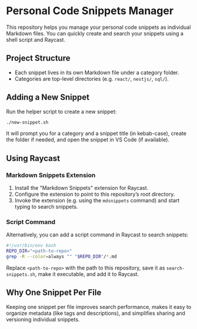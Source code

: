 # Personal Code Snippets Manager

This repository helps you manage your personal code snippets as individual Markdown files. You can quickly create and search your snippets using a shell script and Raycast.

## Project Structure

- Each snippet lives in its own Markdown file under a category folder.
- Categories are top-level directories (e.g. `react/`, `nestjs/`, `sql/`).

## Adding a New Snippet

Run the helper script to create a new snippet:

```bash
./new-snippet.sh
```

It will prompt you for a category and a snippet title (in kebab-case), create the folder if needed, and open the snippet in VS Code (if available).

## Using Raycast

### Markdown Snippets Extension

1. Install the "Markdown Snippets" extension for Raycast.
2. Configure the extension to point to this repository’s root directory.
3. Invoke the extension (e.g. using the `mdsnippets` command) and start typing to search snippets.

### Script Command

Alternatively, you can add a script command in Raycast to search snippets:

```bash
#!/usr/bin/env bash
REPO_DIR="<path-to-repo>"
grep -R --color=always "" "$REPO_DIR"/*.md
```

Replace `<path-to-repo>` with the path to this repository, save it as `search-snippets.sh`, make it executable, and add it to Raycast.

## Why One Snippet Per File

Keeping one snippet per file improves search performance, makes it easy to organize metadata (like tags and descriptions), and simplifies sharing and versioning individual snippets.

